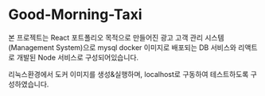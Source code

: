 # Good-Morning-Taxi
본 프로젝트는 React 포트폴리오 목적으로 만들어진 광고 고객 관리 시스템(Management System)으로
mysql docker 이미지로 배포되는 DB 서비스와 리액트로 개발된 Node 서비스로 구성되어있습니다.

리눅스환경에서 도커 이미지를 생성&실행하며, localhost로 구동하여 테스트하도록 구성하였습니다.